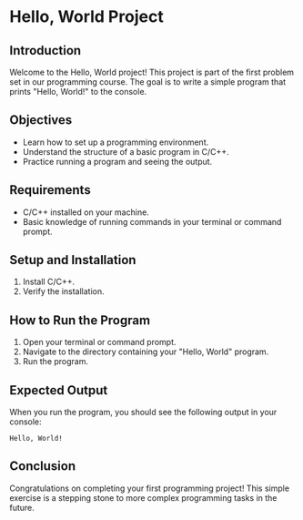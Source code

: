 # Hello, World Project

## Introduction
Welcome to the Hello, World project! This project is part of the first problem set in our programming course. The goal is to write a simple program that prints "Hello, World!" to the console.

## Objectives
- Learn how to set up a programming environment.
- Understand the structure of a basic program in C/C++.
- Practice running a program and seeing the output.

## Requirements
- C/C++ installed on your machine.
- Basic knowledge of running commands in your terminal or command prompt.

## Setup and Installation
1. Install C/C++.
2. Verify the installation.

## How to Run the Program
1. Open your terminal or command prompt.
2. Navigate to the directory containing your "Hello, World" program.
3. Run the program.

## Expected Output
When you run the program, you should see the following output in your console:

`Hello, World!`

## Conclusion
Congratulations on completing your first programming project! This simple exercise is a stepping stone to more complex programming tasks in the future.

